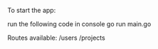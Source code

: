 To start the app:

run the following code in console go run main.go


Routes available:
/users
/projects